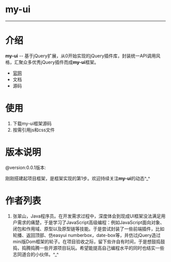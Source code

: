 ﻿# my-ui---# 介绍**my-ui** -- 基于jQuery扩展，从0开始实现的jQuery插件库，封装统一API调用风格，汇聚众多优秀jQuery插件而成**my-ui**框架。- [官网](https://spring-chang.github.io/)- 文档- 源码# 使用1. 下载my-ui框架源码2.  按需引用js和css文件# 版本说明@version:0.0.1版本:   刚刚搭建起项目框架，是框架实现的第1步。欢迎持续关注**my-ui**的动态\^_^# 作者列表1. 张翠山，Java程序员。在开发需求过程中，深度体会到现成UI框架没法满足用户需求的痛楚，于是学习了JavaScript高级编程：例如JavaScript面向对象、闭包和作用域、原型以及原型链等技能。于是尝试封装了一些前端插件，比如轮播、返回顶部、仿easyui numberbox，date-box等，并仿过jQuery造过mini版Dom框架的轮子。在项目验收之际，留下些许自有时间，于是想鼓捣鼓捣，捣腾捣腾一些开源项目玩玩。希望能提高自己编程水平的同时也结实一些志同道合的小伙伴。\^_^